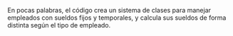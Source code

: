 
En pocas palabras, el código crea un sistema de clases para manejar empleados con sueldos fijos y temporales, y calcula sus sueldos de forma distinta según el tipo de empleado.
